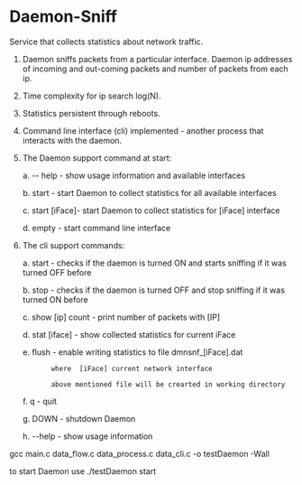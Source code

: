 # Daemon-Sniff
Service that collects statistics about network traffic. 
1. Daemon sniffs packets from a particular interface. 
    Daemon ip addresses of incoming and out-coming packets and number of packets from each ip. 
2. Time complexity for ip search log(N). 
3. Statistics persistent through reboots. 
4. Command line interface (cli)  implemented - another process that interacts with the daemon. 
5. The Daemon support command at start:

	a. -- help 	- show usage information and available interfaces
	
	b. start	- start Daemon to collect statistics for all available interfaces
	
	c. start [iFace]- start Daemon to collect statistics for [iFace] interface
	
	d. empty 	- start command line interface
	
6. The cli support commands:

	a. start 	- checks if the daemon is turned ON and starts sniffing if it was turned OFF before
	
	b. stop		- checks if the daemon is turned OFF and stop sniffing if it was turned ON before
	
	c. show [ip] count - print number of packets with [IP] 
	
	d. stat [iface] - show collected statistics for current iFace
	
	e. flush	- enable writing statistics to file dmnsnf_[iFace].dat
	
			  where  [iFace] current network interface
			  
			  above mentioned file will be crearted in working directory
			  
	f. q		- quit
	
	g. DOWN		- shutdown Daemon
	
	h. --help 	- show usage information

gcc main.c data_flow.c data_process.c data_cli.c -o testDaemon -Wall

to start Daemon use
./testDaemon start
